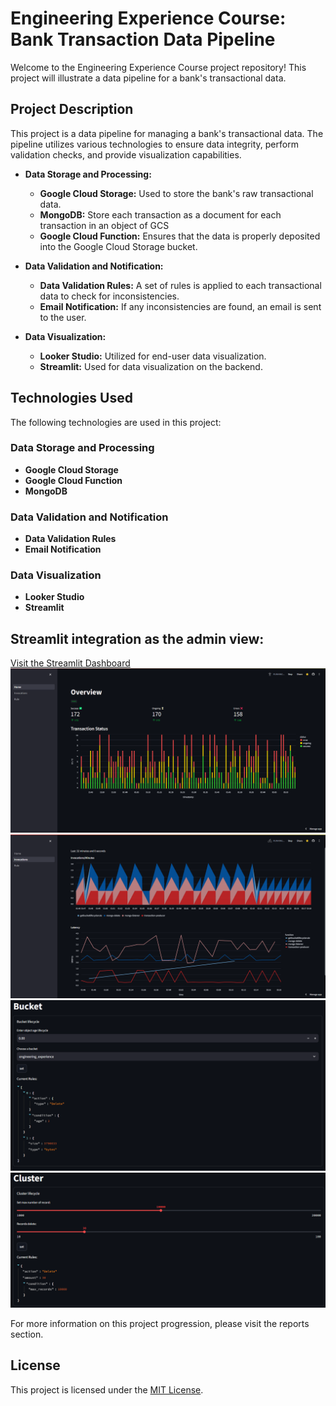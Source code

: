 # Engineering Experience Course: Bank Transaction Data Pipeline

Welcome to the Engineering Experience Course project repository! This project will illustrate a data pipeline for a bank's transactional data.

## Project Description

This project is a data pipeline for managing a bank's transactional data. The pipeline utilizes various technologies to ensure data integrity, perform validation checks, and provide visualization capabilities.

- **Data Storage and Processing:**
  - **Google Cloud Storage:** Used to store the bank's raw transactional data.
  - **MongoDB:** Store each transaction as a document for each transaction in an object of GCS
  - **Google Cloud Function:** Ensures that the data is properly deposited into the Google Cloud Storage bucket.

- **Data Validation and Notification:**
  - **Data Validation Rules:** A set of rules is applied to each transactional data to check for inconsistencies.
  - **Email Notification:** If any inconsistencies are found, an email is sent to the user.

- **Data Visualization:**
  - **Looker Studio:** Utilized for end-user data visualization.
  - **Streamlit:** Used for data visualization on the backend.

## Technologies Used

The following technologies are used in this project:

### Data Storage and Processing

- **Google Cloud Storage**
- **Google Cloud Function**
- **MongoDB**

### Data Validation and Notification

- **Data Validation Rules**
- **Email Notification**

### Data Visualization

- **Looker Studio**
- **Streamlit**

## Streamlit integration as the admin view:

[Visit the Streamlit Dashboard](https://engineering-experience-gviin2cbcluvttvqhstftc.streamlit.app)
![Transaction Dashboard](images/streamlit_home.png)
![Function Invocations Dashboard](images/streamlit_invocations.png)
![Bucket Rule Modifier](images/streamlit_bucket.png)
![Cluster Rule Modifier](images/streamlit_cluster.png)


For more information on this project progression, please visit the reports section.
## License

This project is licensed under the [MIT License](LICENSE).
